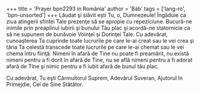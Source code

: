 +++
title = 'Prayer bpn2293 in România'
author = 'Báb'
tags = ['lang-ro', 'bpn-unsorted']
+++
Lăudat şi slăvit eşti Tu, o, Dumnezeule!
Îngăduie ca ziua atingerii sfintei Tale prezenţe să se apropie cu repeziciune. Bucură-ne inimile prin preaplinul iubirii şi bunului Tău plac şi acordă-ne statornicie ca să ne supunem de bunăvoie Voinţei şi Dorinţei Tale. Cu adevărat, cunoaşterea Ta cuprinde toate lucrurile pe care le-ai creat sau le vei crea şi tăria Ta celestă transcede toate lucrurile pe care le-ai chemat sau le vei chema întru fiinţă. Nimeni în afară de Tine nu poate fi preamărit, nu există nimeni pentru a fi dorit în afară de Tine, nu se află nimeni pentru a fi adorat afară de Tine şi nimic pentru a fi iubit afară de bunul tău plac.

Cu adevărat, Tu eşti Cârmuitorul Suprem, Adevărul Suveran, Ajutorul în Primejdie, Cel de Sine Stătător.
